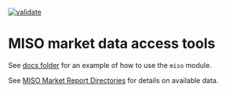 [![validate](https://github.com/slacgismo/miso/actions/workflows/validate.yml/badge.svg)](https://github.com/slacgismo/miso/actions/workflows/validate.yml)

# MISO market data access tools

See [docs folder](https://github.com/slacgismo/miso/tree/master/docs) for an example of how to use the `miso` module.

See [MISO Market Report Directories](https://cdn.misoenergy.org/Market%20Reports%20Directory115139.xlsx) for details on available data.
